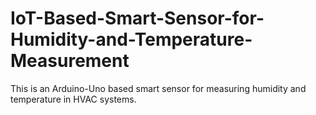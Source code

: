 # IoT-Based-Smart-Sensor-for-Humidity-and-Temperature-Measurement
This is an Arduino-Uno based smart sensor for measuring humidity and temperature in HVAC systems.
